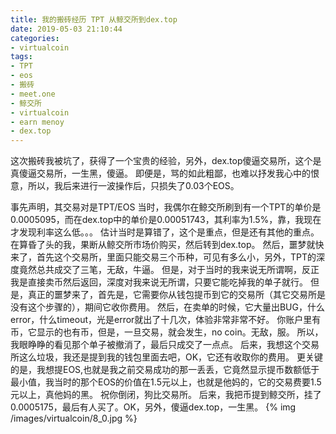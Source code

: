 ```yaml
---
title: 我的搬砖经历 TPT 从鲸交所到dex.top
date: 2019-05-03 21:10:44
categories:
- virtualcoin
tags:
- TPT
- eos
- 搬砖
- meet.one
- 鲸交所
- virtualcoin
- earn menoy
- dex.top
---
```

这次搬砖我被坑了，获得了一个宝贵的经验，另外，dex.top傻逼交易所，这个是真傻逼交易所，一生黑，傻逼。
即便是，骂的如此粗鄙，也难以抒发我心中的恨意，所以，我后来进行一波操作后，只损失了0.03个EOS。
<!-- more -->
事先声明，其交易对是TPT/EOS
当时，我偶尔在鲸交所刷到有一个TPT的单价是0.0005095，而在dex.top中的单价是0.00051743，其利率为1.5%，靠，我现在才发现利率这么低。。。
估计当时是算错了，这个是重点，但是还有其他的重点。
在算昏了头的我，果断从鲸交所市场价购买，然后转到dex.top。
然后，噩梦就快来了，首先这个交易所，里面只能交易三个币种，可见有多么小，另外，TPT的深度竟然总共成交了三笔，无敌，牛逼。
但是，对于当时的我来说无所谓啊，反正我是直接卖币然后返回，深度对我来说无所谓，只要它能吃掉我的单子就行。
但是，真正的噩梦来了，首先是，它需要你从钱包提币到它的交易所（其它交易所是没有这个步骤的），期间它收你费用。
然后，在卖单的时候，它大量出BUG，什么error，什么timeout，光是error就出了十几次，体验非常非常不好。
你账户里有币，它显示的也有币，但是，一旦交易，就会发生，no coin。无敌，服。
所以，我眼睁睁的看见那个单子被撤消了，最后只成交了一点点。
后来，我想这个交易所这么垃圾，我还是提到我的钱包里面去吧，OK，它还有收取你的费用。
更关键的是，我想提EOS,也就是我之前交易成功的那一丢丢，它竟然显示提币数额低于最小值，我当时的那个EOS的价值在1.5元以上，也就是他妈的，它的交易费要1.5元以上，真他妈的黑。
祝你倒闭，狗比交易所。
后来，我把币提到鲸交所，挂了0.0005175，最后有人买了。OK，另外，傻逼dex.top，一生黑。
{% img /images/virtualcoin/8_0.jpg %}
